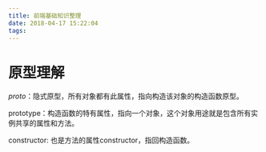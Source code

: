 ```yaml
---
title: 前端基础知识整理
date: 2018-04-17 15:22:04
tags:
---
```


# 原型理解

_proto_：隐式原型，所有对象都有此属性，指向构造该对象的构造函数原型。

prototype：构造函数的特有属性，指向一个对象，这个对象用途就是包含所有实例共享的属性和方法。

constructor: 也是方法的属性constructor，指回构造函数。
